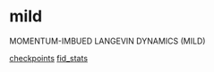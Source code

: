 # mild
MOMENTUM-IMBUED LANGEVIN DYNAMICS (MILD)

[checkpoints](https://drive.google.com/file/d/1BF2mwFv5IRCGaQbEWTbLlAOWEkNzMe5O/view)
[fid_stats](https://indianinstituteofscience-my.sharepoint.com/:f:/g/personal/nishitneema_iisc_ac_in/Ersdc4V8tWpFtoe5oIgnUc4Bs2GHLODqtTNIiprOmqj5fw?e=oCEgmS)

